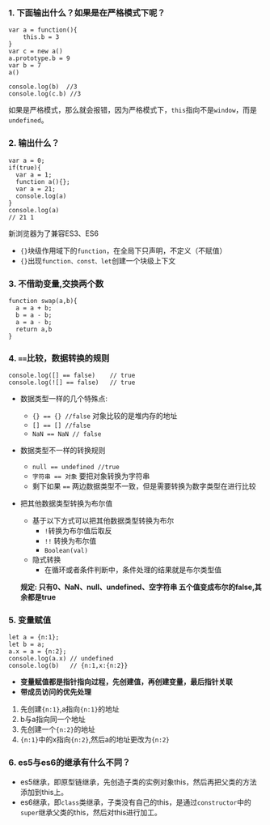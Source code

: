 ### 1. 下面输出什么？如果是在严格模式下呢？
```
var a = function(){
    this.b = 3
}
var c = new a() 
a.prototype.b = 9
var b = 7 
a()

console.log(b)  //3
console.log(c.b) //3
```
如果是严格模式，那么就会报错，因为严格模式下，`this`指向不是`window`，而是`undefined`。

### 2. 输出什么？
```
var a = 0;
if(true){
  var a = 1;
  function a(){};
  var a = 21;
  console.log(a)
}
console.log(a) 
// 21 1
```
新浏览器为了兼容ES3、ES6
- `{}`块级作用域下的`function`，在全局下只声明，不定义（不赋值）
- `{}`出现`function、const、let`创建一个块级上下文

### 3. 不借助变量,交换两个数
```
function swap(a,b){
  a = a + b;
  b = a - b;
  a = a - b;
  return a,b
}
```

### 4. `==`比较，数据转换的规则
```
console.log([] == false)    // true
console.log(![] == false)   // true
```
- 数据类型一样的几个特殊点:
  - `{} == {} //false` 对象比较的是堆内存的地址
  - `[] == [] //false` 
  - `NaN == NaN // false`
- 数据类型不一样的转换规则
  - `null == undefined //true`
  - `字符串 == 对象` 要把对象转换为字符串
  - 剩下如果 `==` 两边数据类型不一致，但是需要转换为数字类型在进行比较
- 把其他数据类型转换为布尔值
  - 基于以下方式可以把其他数据类型转换为布尔
    - `!`转换为布尔值后取反
    - `!!` 转换为布尔值
    - `Boolean(val)`
  - 隐式转换
    - 在循环或者条件判断中，条件处理的结果就是布尔类型值
    
    
  **规定:  只有0、NaN、null、undefined、空字符串 五个值变成布尔的false,其余都是true**
  
### 5. 变量赋值
```
let a = {n:1};
let b = a;
a.x = a = {n:2};
console.log(a.x) // undefined
console.log(b)   // {n:1,x:{n:2}}
```
- **变量赋值都是指针指向过程，先创建值，再创建变量，最后指针关联**
- **带成员访问的优先处理**

1. 先创建`{n:1}`,a指向`{n:1}`的地址
2. b与a指向同一个地址
3. 先创建一个`{n:2}`的地址
4. `{n:1}`中的x指向`{n:2}`,然后a的地址更改为`{n:2}`

### 6. es5与es6的继承有什么不同？
- es5继承，即原型链继承，先创造子类的实例对象this，然后再把父类的方法添加到this上。
- es6继承，即`class`类继承，子类没有自己的this，是通过`constructor`中的`super`继承父类的this，然后对this进行加工。

